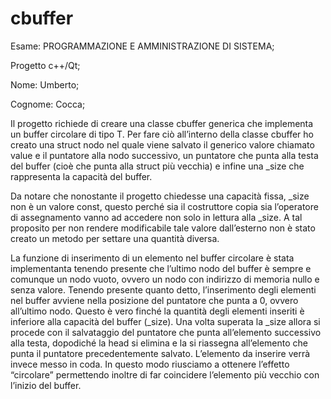# cbuffer
Esame: PROGRAMMAZIONE E AMMINISTRAZIONE DI SISTEMA;

Progetto c++/Qt;

Nome: Umberto;

Cognome: Cocca;

Il progetto richiede di creare una classe cbuffer generica che implementa un buffer
circolare di tipo T. Per fare ciò all’interno della classe cbuffer ho creato una struct nodo nel
quale viene salvato il generico valore chiamato value e il puntatore alla nodo successivo,
un puntatore che punta alla testa del buffer (cioè che punta alla struct più vecchia) e infine
una _size che rappresenta la capacità del buffer.

Da notare che nonostante il progetto chiedesse una capacità fissa, _size non è un valore
const, questo perché sia il costruttore copia sia l’operatore di assegnamento vanno ad
accedere non solo in lettura alla _size. A tal proposito per non rendere modificabile tale
valore dall’esterno non è stato creato un metodo per settare una quantità diversa.

La funzione di inserimento di un elemento nel buffer circolare è stata implementanta
tenendo presente che l’ultimo nodo del buffer è sempre e comunque un nodo vuoto, ovvero
un nodo con indirizzo di memoria nullo e senza valore. Tenendo presente quanto detto,
l’inserimento degli elementi nel buffer avviene nella posizione del puntatore che punta a 0,
ovvero all’ultimo nodo. Questo è vero finché la quantità degli elementi inseriti è inferiore
alla capacità del buffer (_size). Una volta superata la _size allora si procede con il
salvataggio del puntatore che punta all’elemento successivo alla testa, dopodiché la head
si elimina e la si riassegna all’elemento che punta il puntatore precedentemente salvato.
L’elemento da inserire verrà invece messo in coda. In questo modo riusciamo a ottenere
l’effetto “circolare” permettendo inoltre di far coincidere l’elemento più vecchio con l’inizio
del buffer.
